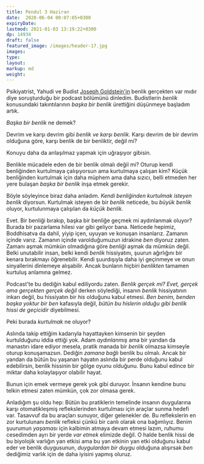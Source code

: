 ```yaml
---
title: Pendul 3 Haziran
date:  2020-06-04 00:07:05+0300
expiryDate: 
lastmod: 2021-01-03 13:19:22+0300
dp: 14934
draft: false
featured_image: /images/header-17.jpg
images: 
type: 
layout: 
markup: md
weight: 
---
```



Psikiyatrist, Yahudi ve Budist [Joseph Goldstein'in][podcast] benlik gerçekten var mıdır diye
soruşturduğu bir podcast bölümünü dinledim. Budistlerin *benlik* konusundaki takıntılarının *başka
bir benlik* ürettiğini düşünmeye başladım artık. 

*Başka bir benlik* ne demek?

Devrim ve karşı devrim gibi *benlik ve karşı benlik.* Karşı devrim de bir devrim olduğuna göre,
karşı benlik de bir benliktir, değil mi?

Konuyu daha da anlaşılmaz yapmak için uğraşıyor gibisin. 

Benlikle mücadele eden de bir benlik olmalı değil mi? Oturup kendi benliğinden kurtulmaya
çalışıyorsun ama kurtulmaya çalışan kim? Küçük benliğinden kurtulmak için daha müphem ama daha
sızıcı, belli etmeden her yere bulaşan *başka bir benlik* inşa etmek gerekir. 

Böyle söyleyince biraz daha anladım. *Kendi benliğinden kurtulmak isteyen benlik* diyorsun.
Kurtulmak isteyen de bir *benlik* neticede, bu *büyük benlik* oluyor, kurtulunmaya çalışılan da
*küçük benlik.*

Evet. Bir benliği bırakıp, başka bir benliğe geçmek mi aydınlanmak oluyor? Burada bir pazarlama
hilesi var gibi geliyor bana. Neticede hepimiz, Boddhisatva da dahil, yiyip içen, uyuyan ve konuşan
insanlarız. Zamanın içinde varız. Zamanın içinde varolduğumuzun idrakine *ben* diyoruz zaten.
Zamanı aşmak mümkün olmadığına göre *benliği* aşmak da mümkün değil. Belki unutabilir insan, belki
kendi *benlik* hissiyatını, şuurun ağırlığını bir kenara bırakmayı öğrenebilir. Kendi şuurdışıyla
daha iyi geçinmeye ve onun sinyallerini dinlemeye alışabilir. Ancak bunların hiçbiri *benlikten*
tamamen kurtuluş anlamına gelmez. 

Podcast'te bu dediğin kabul ediliyordu zaten. *Benlik gerçek mi?* *Evet, gerçek ama gerçekten gerçek
değil* derken söylediği, insanın *benlik* hissiyatının inkarı değil, bu hissiyatın bir *his*
olduğunu kabul etmesi. *Ben benim, benden başka yoktur bir ben* kafasıyla değil, *bütün bu hislerin
olduğu gibi benlik hissi de geçicidir* diyebilmesi. 

Peki burada *kurtulmak* ne oluyor?

Aslında takip ettiğim kadarıyla hayattayken kimsenin bir şeyden kurtulduğunu iddia ettiği yok. Adam
*aydınlanmış* ama bir yandan da manastırı idare ediyor mesela, pratik manada bir *benlik* olmazsa
kimseyle oturup konuşamazsın. Dediğin *zamana bağlı* benlik bu olmalı. Ancak bir yandan da bütün bu
yaşanan hayatın aslında bir perde olduğunu kabul edebilirsin, benlik hissinin bir gölge oyunu
olduğunu. Bunu kabul edince bir miktar daha kolaylaşıyor olabilir hayat. 

Bunun için emek vermeye gerek yok gibi duruyor. İnsanın kendine bunu telkin etmesi zaten mümkün,
çok zor olmasa gerek. 

Anladığım şu oldu hep: Bütün bu pratiklerin temelinde insanın duygularına karşı otomatikleşmiş
reflekslerinden kurtulması için araçlar sunma hedefi var. Tasavvuf da bu araçları sunuyor, diğer
gelenekler de. Bu reflekslerin en zor kurtulunanı *benlik* refleksi çünkü bir canlı olarak ona
bağımlıyız. Benim şuurumun *yaşaması* için kalbimin atmaya devam etmesi lazım, ruhumu cesedimden
ayrı bir yerde *var etmek* elimizde değil. O halde benlik hissi de bu biyolojik varlığın yan etkisi
ama bu yan etkinin yan etki olduğunu kabul eder ve benlik duygusunun, *duygulardan bir duygu*
olduğuna alışırsak *ben* dediğimiz varlık için de daha iyisini yapmış oluruz. 

[podcast]: https://beherenownetwork.com/joseph-goldstein-insight-hour-ep-85-reflections-on-non-self/
